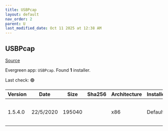 ```yaml
---
title: USBPcap
layout: default
nav_order: 2
parent: U
last_modified_date: Oct 11 2025 at 12:38 AM
---
```


## USBPcap

[Source](https://github.com/desowin/usbpcap/)

Evergreen app: `USBPcap`. Found **1** installer.

Last check: 🟢

| Version | Date      | Size   | Sha256 | Architecture | InstallerType | Type | URI                                                                                                                                                                            |
| ------- | --------- | ------ | ------ | ------------ | ------------- | ---- | ------------------------------------------------------------------------------------------------------------------------------------------------------------------------------ |
| 1.5.4.0 | 22/5/2020 | 195040 |        | x86          | Default       | exe  | [https://github.com/desowin/usbpcap/releases/download/1.5.4.0/USBPcapSetup-1.5.4.0.exe](https://github.com/desowin/usbpcap/releases/download/1.5.4.0/USBPcapSetup-1.5.4.0.exe) |
